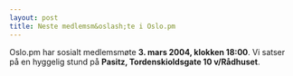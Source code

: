 ```yaml
---
layout: post
title: Neste medlemsm&oslash;te i Oslo.pm
---
```

<p>Oslo.pm har sosialt medlemsmøte <strong>3. mars 2004, klokken
18:00</strong>. Vi satser på en hyggelig stund på <strong>Pasitz,
Tordenskioldsgate 10 v/Rådhuset</strong>.</p>

